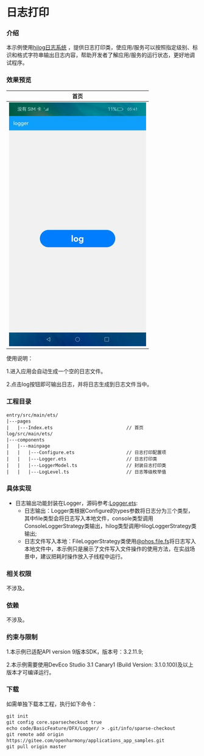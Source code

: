 # 日志打印

### 介绍

本示例使用[hilog日志系统](https://gitee.com/openharmony/docs/blob/master/zh-cn/application-dev/reference/apis/js-apis-hilog.md) ，提供日志打印类，使应用/服务可以按照指定级别、标识和格式字符串输出日志内容，帮助开发者了解应用/服务的运行状态，更好地调试程序。

### 效果预览
|首页|
|---------|
|![image](screenshots/device/index.png)|

使用说明：

1.进入应用会自动生成一个空的日志文件。

2.点击log按钮即可输出日志，并将日志生成到日志文件当中。

### 工程目录
```
entry/src/main/ets/
|---pages
|   |---Index.ets                           // 首页
log/src/main/ets/
|---components
|   |---mainpage
|   |   |---Configure.ets                   // 日志打印配置项
|   |   |---Logger.ets                      // 日志打印类
|   |   |---LoggerModel.ts                  // 封装日志打印类
|   |   |---LogLevel.ts                     // 日志等级枚举值
```

### 具体实现
+ 日志输出功能封装在Logger，源码参考:[Logger.ets](log/src/main/ets/components/mainpage/Logger.ets):
    + 日志输出：Logger类根据Configure的types参数将日志分为三个类型，其中file类型会将日志写入本地文件，console类型调用ConsoleLoggerStrategy类输出，hilog类型调用HilogLoggerStrategy类输出;
    + 日志文件写入本地：FileLoggerStrategy类使用[@ohos.file.fs](https://gitee.com/openharmony/docs/blob/master/zh-cn/application-dev/reference/apis/js-apis-file-fs.md)将日志写入本地文件中，本示例只是展示了文件写入文件操作的使用方法，在实战场景中，建议把耗时操作放入子线程中运行。

### 相关权限

不涉及。

### 依赖

不涉及。

### 约束与限制

1.本示例已适配API version 9版本SDK，版本号：3.2.11.9;

2.本示例需要使用DevEco Studio 3.1 Canary1 (Build Version: 3.1.0.100)及以上版本才可编译运行。

### 下载
如需单独下载本工程，执行如下命令：
```
git init
git config core.sparsecheckout true
echo code/BasicFeature/DFX/Logger/ > .git/info/sparse-checkout
git remote add origin https://gitee.com/openharmony/applications_app_samples.git
git pull origin master
```

